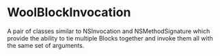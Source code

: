 WoolBlockInvocation
===================

A pair of classes similar to NSInvocation and NSMethodSignature which provide the ability to tie multiple Blocks together and invoke them all with the same set of arguments.

